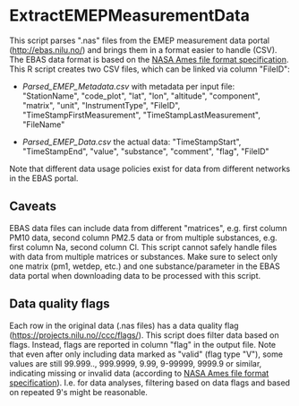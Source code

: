 #  ExtractEMEPMeasurementData

This script parses ".nas" files from the EMEP measurement data portal (http://ebas.nilu.no/) and brings them in a format easier to handle (CSV). The EBAS data format is based on the [NASA Ames file format specification](https://projects.nilu.no/ccc/tfmm/kjeller_2016/EBAS_Data_Format_2016-10.pdf). This R script creates two CSV files, which can be linked via column "FileID":

 - *Parsed_EMEP_Metadata.csv* with metadata per input file: "StationName", "code_plot", "lat", "lon", "altitude", "component", "matrix", "unit", "InstrumentType", "FileID", "TimeStampFirstMeasurement", "TimeStampLastMeasurement", "FileName"
 
 - *Parsed_EMEP_Data.csv* the actual data: "TimeStampStart", "TimeStampEnd", "value", "substance", "comment", "flag", "FileID"

Note that different data usage policies exist for data from different networks in the EBAS portal.

## Caveats
EBAS data files can include data from different "matrices", e.g. first column PM10 data, second column PM2.5 data or from multiple substances, e.g. first column Na, second column Cl. This script cannot safely handle files with data from multiple matrices or substances. Make sure to select only one matrix (pm1, wetdep, etc.) and one substance/parameter in the EBAS data portal when downloading data to be processed with this script. 
 
 
## Data quality flags
Each row in the original data (.nas files) has a data quality flag (https://projects.nilu.no//ccc/flags/). This script does filter data based on flags. Instead, flags are reported in column "flag" in the output file. Note that even after only including data marked as "valid" (flag type "V"), some values are still
99.999.., 999.9999, 9.99, 9-99999, 9999.9 or similar, indicating missing or invalid data (according to [NASA Ames file format specification](https://projects.nilu.no/ccc/tfmm/kjeller_2016/EBAS_Data_Format_2016-10.pdf)). I.e. for data analyses, filtering based on data flags and based on repeated 9's might be reasonable.
